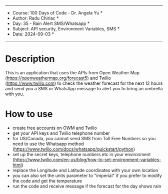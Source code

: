 
************************************************************
*    Course: 100 Days of Code - Dr. Angela Yu              *
*    Author: Radu Chiriac                                  *
*    Day: 35 - Rain Alert SMS/Whatsapp                     *
*    Subject: API security, Environment Variables, SMS     *
*    Date: 2024-09-03                                      *
************************************************************


# Description
This is an application that uses the APIs from Open Weather Map (https://openweathermap.org/forecast5) and Twilio (https://www.twilio.com)
to check the weather forecast for the next 12 hours and send you a SMS or WhatsApp message to alert you to bring an umbrella with you.

# How to use
- create free accounts on OWM and Twilio
- get your API keys and Twilio telephone number
- for US/Canada, you cannot send SMS from Toll Free Numbers so you need to use the Whatsapp method (https://www.twilio.com/docs/whatsapp/quickstart/python)
- set up the secret keys, telephone numbers etc in your environment (https://www.twilio.com/en-us/blog/how-to-set-environment-variables-html)
- replace the Longitude and Latitude coordinates with your own location
- you can also set the units parameter to "imperial" if you prefer to modify the code and get the temperature
- run the code and receive message if the forecast for the day shows rain